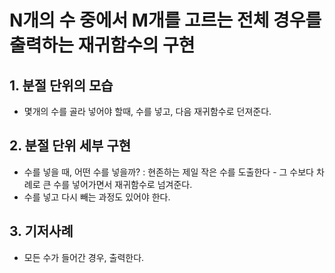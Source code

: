 # N개의 수 중에서 M개를 고르는 전체 경우를 출력하는 재귀함수의 구현

## 1. 분절 단위의 모습
  - 몇개의 수를 골라 넣어야 할때, 수를 넣고, 다음 재귀함수로 던져준다.
  
## 2. 분절 단위 세부 구현
  - 수를 넣을 때, 어떤 수를 넣을까? : 현존하는 제일 작은 수를 도출한다 - 그 수보다 차례로 큰 수를 넣어가면서 재귀함수로 넘겨준다.
  - 수를 넣고 다시 빼는 과정도 있어야 한다.
  
## 3. 기저사례
  - 모든 수가 들어간 경우, 출력한다.
